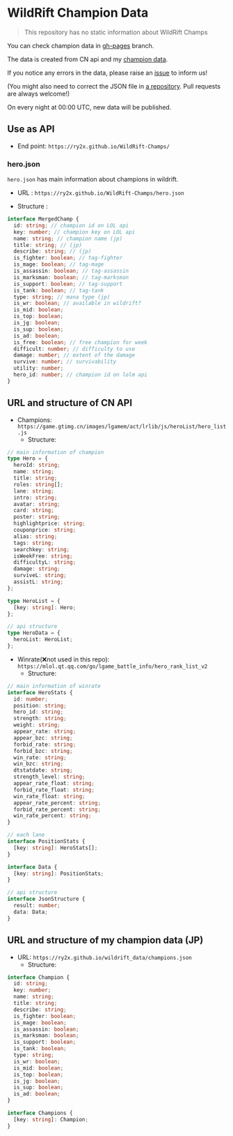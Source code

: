 # WildRift Champion Data

> This repository has no static information about WildRift Champs

You can check champion data in [gh-pages](https://github.com/ry2x/WildRift-Champs/tree/gh-pages) branch.

The data is created from CN api and my [champion data](https://github.com/ry2x/wildrift_data).

If you notice any errors in the data, please raise an [issue](https://github.com/ry2x/WildRift-Champs/issues) to inform us!

(You might also need to correct the JSON file in [a repository](https://github.com/ry2x/wildrift_data). Pull requests are always welcome!)

On every night at 00:00 UTC, new data will be published.

## Use as API

- End point: `https://ry2x.github.io/WildRift-Champs/`

### hero.json

`hero.json` has main information about champions in wildrift.

- URL : `https://ry2x.github.io/WildRift-Champs/hero.json`

- Structure :

```ts
interface MergedChamp {
  id: string; // champion id on LOL api
  key: number; // champion key on LOL api
  name: string; // champion name (jp)
  title: string; // (jp)
  describe: string; // (jp)
  is_fighter: boolean; // tag-fighter
  is_mage: boolean; // tag-mage
  is_assassin: boolean; // tag-assassin
  is_marksman: boolean; // tag-marksman
  is_support: boolean; // tag-support
  is_tank: boolean; // tag-tank
  type: string; // mana type (jp)
  is_wr: boolean; // available in wildrift?
  is_mid: boolean;
  is_top: boolean;
  is_jg: boolean;
  is_sup: boolean;
  is_ad: boolean;
  is_free: boolean; // free champion for week
  difficult: number; // difficulty to use
  damage: number; // extent of the damage
  survive: number; // survivability
  utility: number;
  hero_id: number; // champion id on lolm api
}
```

## URL and structure of CN API

- Champions: `https://game.gtimg.cn/images/lgamem/act/lrlib/js/heroList/hero_list.js`
   - Structure:

```ts
// main information of champion
type Hero = {
  heroId: string;
  name: string;
  title: string;
  roles: string[];
  lane: string;
  intro: string;
  avatar: string;
  card: string;
  poster: string;
  highlightprice: string;
  couponprice: string;
  alias: string;
  tags: string;
  searchkey: string;
  isWeekFree: string;
  difficultyL: string;
  damage: string;
  surviveL: string;
  assistL: string;
};

type HeroList = {
  [key: string]: Hero;
};

// api structure
type HeroData = {
  heroList: HeroList;
};
```

- Winrate(❌not used in this repo): `https://mlol.qt.qq.com/go/lgame_battle_info/hero_rank_list_v2`
  - Structure:

```ts
// main information of winrate 
interface HeroStats {
  id: number;
  position: string;
  hero_id: string;
  strength: string;
  weight: string;
  appear_rate: string;
  appear_bzc: string;
  forbid_rate: string;
  forbid_bzc: string;
  win_rate: string;
  win_bzc: string;
  dtstatdate: string;
  strength_level: string;
  appear_rate_float: string;
  forbid_rate_float: string;
  win_rate_float: string;
  appear_rate_percent: string;
  forbid_rate_percent: string;
  win_rate_percent: string;
}

// each lane
interface PositionStats {
  [key: string]: HeroStats[];
}

interface Data {
  [key: string]: PositionStats;
}

// api structure
interface JsonStructure {
  result: number;
  data: Data;
}
```

## URL and structure of my champion data (JP)

- URL: `https://ry2x.github.io/wildrift_data/champions.json`
  - Structure:

```ts
interface Champion {
  id: string;
  key: number;
  name: string;
  title: string;
  describe: string;
  is_fighter: boolean;
  is_mage: boolean;
  is_assassin: boolean;
  is_marksman: boolean;
  is_support: boolean;
  is_tank: boolean;
  type: string;
  is_wr: boolean;
  is_mid: boolean;
  is_top: boolean;
  is_jg: boolean;
  is_sup: boolean;
  is_ad: boolean;
}

interface Champions {
  [key: string]: Champion;
}

```

